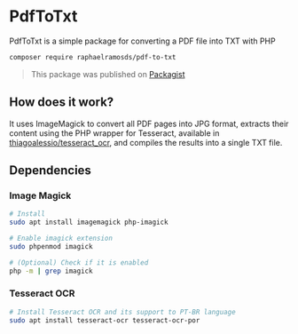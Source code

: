 # PdfToTxt

PdfToTxt is a simple package for converting a PDF file into TXT with PHP

```bash
composer require raphaelramosds/pdf-to-txt
```

> This package was published on [Packagist](https://packagist.org/)

## How does it work?

It uses ImageMagick to convert all PDF pages into JPG format, extracts their content using the PHP wrapper for Tesseract, available in [thiagoalessio/tesseract_ocr](https://packagist.org/packages/thiagoalessio/tesseract_ocr), and compiles the results into a single TXT file.

## Dependencies

### Image Magick

```bash
# Install
sudo apt install imagemagick php-imagick

# Enable imagick extension
sudo phpenmod imagick

# (Optional) Check if it is enabled
php -m | grep imagick
```

### Tesseract OCR

```bash
# Install Tesseract OCR and its support to PT-BR language
sudo apt install tesseract-ocr tesseract-ocr-por
```